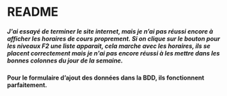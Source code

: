 # README




##### J'ai essayé de terminer le site internet, mais je n’ai pas réussi encore à afficher les horaires de cours proprement. Si on clique sur le bouton pour les niveaux F2 une liste apparait, cela marche avec les horaires, ils se placent correctement mais je n'ai pas encore réussi à les mettre dans les bonnes colonnes du jour de la semaine.

#### Pour le formulaire d’ajout des données dans la BDD, ils fonctionnent parfaitement.
